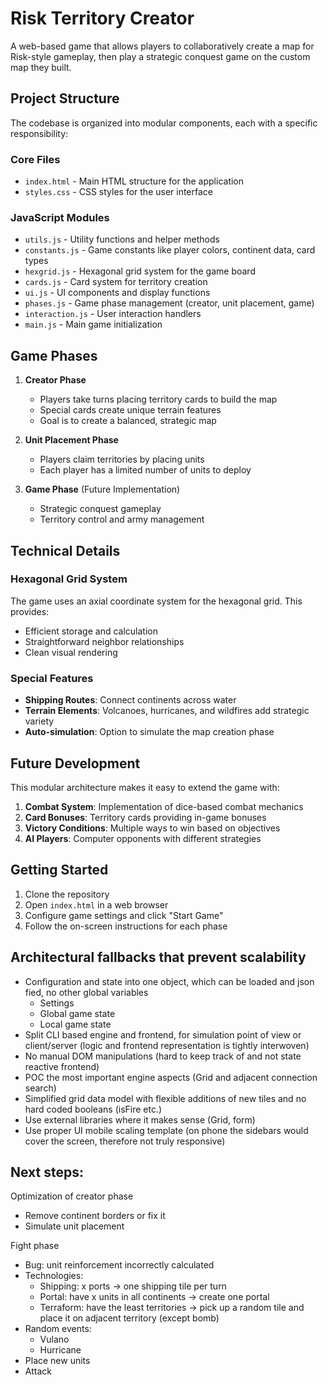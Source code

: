 # Risk Territory Creator

A web-based game that allows players to collaboratively create a map for Risk-style gameplay, then play a strategic conquest game on the custom map they built.

## Project Structure

The codebase is organized into modular components, each with a specific responsibility:

### Core Files

- `index.html` - Main HTML structure for the application
- `styles.css` - CSS styles for the user interface

### JavaScript Modules

- `utils.js` - Utility functions and helper methods
- `constants.js` - Game constants like player colors, continent data, card types
- `hexgrid.js` - Hexagonal grid system for the game board
- `cards.js` - Card system for territory creation
- `ui.js` - UI components and display functions
- `phases.js` - Game phase management (creator, unit placement, game)
- `interaction.js` - User interaction handlers
- `main.js` - Main game initialization

## Game Phases

1. **Creator Phase**
   - Players take turns placing territory cards to build the map
   - Special cards create unique terrain features
   - Goal is to create a balanced, strategic map

2. **Unit Placement Phase**
   - Players claim territories by placing units
   - Each player has a limited number of units to deploy

3. **Game Phase** (Future Implementation)
   - Strategic conquest gameplay
   - Territory control and army management

## Technical Details

### Hexagonal Grid System

The game uses an axial coordinate system for the hexagonal grid. This provides:
- Efficient storage and calculation
- Straightforward neighbor relationships
- Clean visual rendering

### Special Features

- **Shipping Routes**: Connect continents across water
- **Terrain Elements**: Volcanoes, hurricanes, and wildfires add strategic variety
- **Auto-simulation**: Option to simulate the map creation phase

## Future Development

This modular architecture makes it easy to extend the game with:

1. **Combat System**: Implementation of dice-based combat mechanics
2. **Card Bonuses**: Territory cards providing in-game bonuses
3. **Victory Conditions**: Multiple ways to win based on objectives
4. **AI Players**: Computer opponents with different strategies

## Getting Started

1. Clone the repository
2. Open `index.html` in a web browser
3. Configure game settings and click "Start Game"
4. Follow the on-screen instructions for each phase

## Architectural fallbacks that prevent scalability
- Configuration and state into one object, which can be loaded and json fied, no other global variables 
	- Settings
	- Global game state
	- Local game state
- Split CLI based engine and frontend, for simulation point of view or client/server (logic and frontend representation is tightly interwoven)
- No manual DOM manipulations (hard to keep track of and not state reactive frontend)
- POC the most important engine aspects (Grid and adjacent connection search) 
- Simplified grid data model with flexible additions of new tiles and no hard coded booleans (isFire etc.)
- Use external libraries where it makes sense (Grid, form) 
- Use proper UI mobile scaling template (on phone the sidebars would cover the screen, therefore not truly responsive)

## Next steps: 
Optimization of creator phase
- Remove continent borders or fix it  
- Simulate unit placement 

Fight phase
- Bug: unit reinforcement incorrectly calculated
- Technologies: 
  - Shipping: x ports -> one shipping tile per turn 
  - Portal: have x units in all continents -> create one portal
  - Terraform: have the least territories -> pick up a random tile and place it on adjacent territory (except bomb)
- Random events: 
  - Vulano
  - Hurricane
 - Place new units
 - Attack
 
 
 